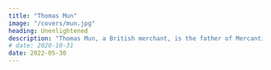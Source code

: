 ```yaml
---
title: "Thomas Mun"
image: "/covers/mun.jpg"
heading: Unenlightened
description: "Thomas Mun, a British merchant, is the father of Mercantilism which mutated into Neo-classical Economics after the Marginal Revolution. He wrote England's Treasure on Foreign Trade which became the bible of the European merchants who colonized the rest of the world and brought suffering and death to so many people"
# date: 2020-10-31
date: 2022-05-30
---
```



<!-- # heading=  the father of Mercantilism which mutated into Neo-classical Economics after the Marginal Revolution, with the lust for gold turning into 'liquidity preference' and 'profit maximization' -->
